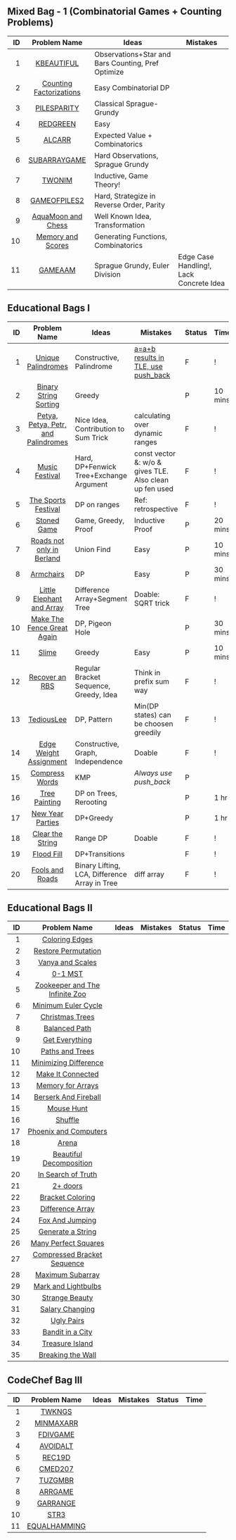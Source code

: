 ## Mixed Bag - 1 (Combinatorial Games + Counting Problems)

| ID  | Problem Name | Ideas | Mistakes |
|---:|:---:|---|---|
|1|[KBEAUTIFUL](https://www.codechef.com/problems/KBEAUTIFUL)|Observations+Star and Bars Counting, Pref Optimize||
|2|[Counting Factorizations](https://codeforces.com/contest/1794/problem/D)|Easy Combinatorial DP||
|3|[PILESPARITY](https://www.codechef.com/START58B/problems/PILESPARITY)|Classical Sprague-Grundy||
|4|[REDGREEN](https://www.codechef.com/problems/REDGREEN)|Easy||
|5|[ALCARR](https://www.codechef.com/problems/ALCARR)|Expected Value + Combinatorics||
|6|[SUBARRAYGAME](https://www.codechef.com/problems/SUBARRAYGAME)|Hard Observations, Sprague Grundy||
|7|[TWONIM](https://www.codechef.com/problems/TWONIM)|Inductive, Game Theory!||
|8|[GAMEOFPILES2](https://www.codechef.com/JULY221B/problems/GAMEOFPILES2)|Hard, Strategize in Reverse Order, Parity||
|9|[AquaMoon and Chess](https://codeforces.com/problemset/problem/1545/B)|Well Known Idea, Transformation||
|10|[Memory and Scores](https://codeforces.com.cn/problemset/problem/712/D)|Generating Functions, Combinatorics||
|11|[GAMEAAM](https://www.codechef.com/COOK42/problems/GAMEAAM)|Sprague Grundy, Euler Division|Edge Case Handling!, Lack Concrete Idea|


## Educational Bags I 

| ID  | Problem Name | Ideas | Mistakes |Status| Time |  
|---:|:---:|---|---|---|---|
|1|[Unique Palindromes](https://codeforces.com/problemset/problem/1823/D)|Constructive, Palindrome|[a=a+b results in TLE, use push_back ](https://stackoverflow.com/questions/611263/efficient-string-concatenation-in-c)|F|!|
|2|[Binary String Sorting](https://codeforces.com/problemset/problem/1809/D)|Greedy||P|10 mins|
|3|[Petya, Petya, Petr, and Palindromes](https://codeforces.com/problemset/problem/1808/D)|Nice Idea, Contribution to Sum Trick|calculating over dynamic ranges |F|!|
|4|[Music Festival](https://codeforces.com/problemset/problem/1801/C)|Hard, DP+Fenwick Tree+Exchange Argument|const vector<int> &: w/o & gives TLE. Also clean up fen used|F|!| 
|5|[The Sports Festival](https://codeforces.com/problemset/problem/1509/C)|DP on ranges|Ref: retrospective|F|!|
|6|[Stoned Game](https://codeforces.com/problemset/problem/1396/B)|Game, Greedy, Proof|Inductive Proof|P|20 mins|
|7|[Roads not only in Berland](https://codeforces.com/problemset/problem/25/D)|Union Find|Easy|P|10 mins|
|8|[Armchairs](https://codeforces.com/problemset/problem/1525/D)|DP|Easy|P|30 mins|
|9|[Little Elephant and Array](https://codeforces.com/contest/220/problem/B)|Difference Array+Segment Tree|Doable: SQRT trick|F|!|
|10|[Make The Fence Great Again](https://codeforces.com/problemset/problem/1221/D)|DP, Pigeon Hole||P|30 mins|
|11|[Slime](https://codeforces.com/problemset/problem/1038/D)|Greedy|Easy|P|10 mins|
|12|[Recover an RBS](https://codeforces.com/problemset/problem/1709/C)|Regular Bracket Sequence, Greedy, Idea|Think in prefix sum way|F|!|
|13|[TediousLee](https://codeforces.com/problemset/problem/1369/D)|DP, Pattern|Min(DP states) can be choosen greedily|F|!|
|14|[Edge Weight Assignment](https://codeforces.com/problemset/problem/1338/B)|Constructive, Graph, Independence|Doable|F|!|
|15|[Compress Words](https://codeforces.com/problemset/problem/1200/E)|KMP|*Always use push_back*|P||
|16|[Tree Painting](https://codeforces.com/problemset/problem/1187/E)|DP on Trees, Rerooting||P|1 hr|
|17|[New Year Parties](https://codeforces.com/problemset/problem/1283/E)|DP+Greedy||P|1 hr|
|18|[Clear the String](https://codeforces.com/problemset/problem/1132/F)|Range DP|Doable|F|!|
|19|[Flood Fill](https://codeforces.com/problemset/problem/1114/D)|DP+Transitions||F|!|
|20|[Fools and Roads](https://codeforces.com/problemset/problem/191/C)|Binary Lifting, LCA, Difference Array in Tree|diff array|F|!|
  
## Educational Bags II 

| ID  | Problem Name | Ideas | Mistakes |Status| Time |  
|---:|:---:|---|---|---|---|
|1|[Coloring Edges](https://codeforces.com/problemset/problem/1217/D)|||
|2|[Restore Permutation](https://codeforces.com/problemset/problem/1208/D)|||
|3|[Vanya and Scales](https://codeforces.com/problemset/problem/552/C)|||
|4|[0-1 MST](https://codeforces.com/problemset/problem/1242/B)|||
|5|[Zookeeper and The Infinite Zoo](https://codeforces.com/problemset/problem/1491/D)|||
|6|[Minimum Euler Cycle](https://codeforces.com/problemset/problem/1334/D)|||
|7|[Christmas Trees](https://codeforces.com/problemset/problem/1283/D)|||
|8|[Balanced Path](https://atcoder.jp/contests/abc147/tasks/abc147_e)|||
|9|[Get Everything](https://atcoder.jp/contests/abc142/tasks/abc142_e)|||
|10|[Paths and Trees](https://codeforces.com/problemset/problem/545/E)|||
|11|[Minimizing Difference](https://codeforces.com/problemset/problem/1244/E)|||
|12|[Make It Connected](https://codeforces.com/problemset/problem/1095/F)|||
|13|[Memory for Arrays](https://codeforces.com/contest/309/problem/C)|||
|14|[Berserk And Fireball](https://codeforces.com/problemset/problem/1380/D)|||
|15|[Mouse Hunt](https://codeforces.com/problemset/problem/1027/D)|||
|16|[Shuffle](https://codeforces.com/problemset/problem/1622/D)|||
|17|[Phoenix and Computers](https://codeforces.com/problemset/problem/1515/E)|||
|18|[Arena](https://codeforces.com/problemset/problem/1606/E)|||
|19|[Beautiful Decomposition](https://codeforces.com/problemset/problem/279/E)|||
|20|[In Search of Truth](https://codeforces.com/problemset/problem/1840/G1)|||
|21|[2+ doors](https://codeforces.com/problemset/problem/1715/D)|||
|22|[Bracket Coloring](https://codeforces.com/contest/1837/problem/D)|||
|23|[Difference Array](https://codeforces.com/problemset/problem/1707/B)|||
|24|[Fox And Jumping](https://codeforces.com/problemset/problem/510/D)|||
|25|[Generate a String](https://codeforces.com/problemset/problem/710/E)|||
|26|[Many Perfect Squares](https://codeforces.com/problemset/problem/1781/D)|||
|27|[Compressed Bracket Sequence](https://codeforces.com/problemset/problem/1556/C)|||
|28|[Maximum Subarray](https://codeforces.com/contest/1796/problem/D)|||
|29|[Mark and Lightbulbs](https://codeforces.com/problemset/problem/1705/D)|||
|30|[Strange Beauty](https://codeforces.com/problemset/problem/1475/G)|||
|31|[Salary Changing](https://codeforces.com/problemset/problem/1251/D)|||
|32|[Ugly Pairs](https://codeforces.com/problemset/problem/1156/B)|||
|33|[Bandit in a City](https://codeforces.com/problemset/problem/1436/D)|||
|34|[Treasure Island](https://codeforces.com/problemset/problem/1214/D)|||
|35|[Breaking the Wall](https://codeforces.com/problemset/problem/1674/E)|||
  
## CodeChef Bag III 
  
| ID  | Problem Name | Ideas | Mistakes |Status| Time |  
|---:|:---:|---|---|---|---|
|1|[TWKNGS](https://www.codechef.com/problems/TWKNGS)|||
|2|[MINMAXARR](https://www.codechef.com/problems/MINMAXARR)|||
|3|[FDIVGAME](https://www.codechef.com/problems/FDIVGAME)|||
|4|[AVOIDALT](https://www.codechef.com/START32B/problems/AVOIDALT)|||
|5|[REC19D](https://www.codechef.com/REC1921/problems/REC19D)|||
|6|[CMED207](https://www.codechef.com/MEDC2021/problems/CMED207)|||
|7|[TUZGMBR](https://www.codechef.com/problems/TUZGMBR/)|||
|8|[ARRGAME](https://www.codechef.com/problems/ARRGAME)|||
|9|[GARRANGE](https://www.codechef.com/problems/GARRANGE)|||
|10|[STR3](https://www.codechef.com/problems/STR3)|||
|11|[EQUALHAMMING](https://www.codechef.com/problems/EQUALHAMMING)|||
